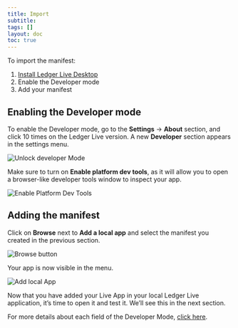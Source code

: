 ```yaml
---
title: Import
subtitle:
tags: []
layout: doc
toc: true
---
```


To import the manifest:
1. [Install Ledger Live Desktop](https://www.ledger.com/ledger-live/download)
2. Enable the Developer mode 
3. Add your manifest

## Enabling the Developer mode

To enable the Developer mode, go to the **Settings** -> **About** section, and click 10 times on the Ledger Live version. A new **Developer** section appears in the settings menu.

![Unlock developer Mode](../../images/tuto-3-1-developer-mode.png "How to unlock Developer Mode")

Make sure to turn on **Enable platform dev tools**, as it will allow you to open a browser-like developer tools window to inspect your app.

![Enable Platform Dev Tools](../../images/tuto-3-2-dev-tools.png "Enable Platform Dev Tools")

## Adding the manifest

Click on **Browse** next to **Add a local app** and select the manifest you created in the previous section.

![Browse button](../../images/tuto-3-3-browse.png "Browse button")

Your app is now visible in the menu.

![Add local App](../../images/tuto-3-4-local-app.png "Add local app")

Now that you have added your Live App in your local Ledger Live application, it’s time to open it and test it. We’ll see this in the next section.

For more details about each field of the Developer Mode, [click here](../../../live-app/developer-mode). 